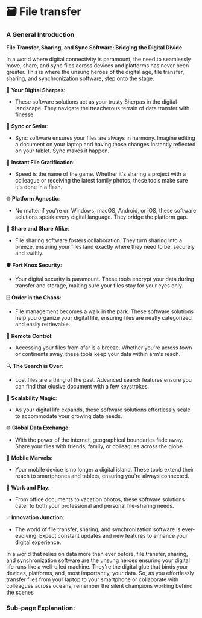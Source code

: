 # 🗃 File transfer

### **A General Introduction**

**File Transfer, Sharing, and Sync Software: Bridging the Digital Divide**

In a world where digital connectivity is paramount, the need to seamlessly move, share, and sync files across devices and platforms has never been greater. This is where the unsung heroes of the digital age, file transfer, sharing, and synchronization software, step onto the stage.

📂 **Your Digital Sherpas**:

* These software solutions act as your trusty Sherpas in the digital landscape. They navigate the treacherous terrain of data transfer with finesse.

🔄 **Sync or Swim**:

* Sync software ensures your files are always in harmony. Imagine editing a document on your laptop and having those changes instantly reflected on your tablet. Sync makes it happen.

🚀 **Instant File Gratification**:

* Speed is the name of the game. Whether it's sharing a project with a colleague or receiving the latest family photos, these tools make sure it's done in a flash.

🌐 **Platform Agnostic**:

* No matter if you're on Windows, macOS, Android, or iOS, these software solutions speak every digital language. They bridge the platform gap.

🌈 **Share and Share Alike**:

* File sharing software fosters collaboration. They turn sharing into a breeze, ensuring your files land exactly where they need to be, securely and swiftly.

🛡️ **Fort Knox Security**:

* Your digital security is paramount. These tools encrypt your data during transfer and storage, making sure your files stay for your eyes only.

🗄️ **Order in the Chaos**:

* File management becomes a walk in the park. These software solutions help you organize your digital life, ensuring files are neatly categorized and easily retrievable.

📡 **Remote Control**:

* Accessing your files from afar is a breeze. Whether you're across town or continents away, these tools keep your data within arm's reach.

🔍 **The Search is Over**:

* Lost files are a thing of the past. Advanced search features ensure you can find that elusive document with a few keystrokes.

🚀 **Scalability Magic**:

* As your digital life expands, these software solutions effortlessly scale to accommodate your growing data needs.

🌐 **Global Data Exchange**:

* With the power of the internet, geographical boundaries fade away. Share your files with friends, family, or colleagues across the globe.

📱 **Mobile Marvels**:

* Your mobile device is no longer a digital island. These tools extend their reach to smartphones and tablets, ensuring you're always connected.

💼 **Work and Play**:

* From office documents to vacation photos, these software solutions cater to both your professional and personal file-sharing needs.

💡 **Innovation Junction**:

* The world of file transfer, sharing, and synchronization software is ever-evolving. Expect constant updates and new features to enhance your digital experience.

In a world that relies on data more than ever before, file transfer, sharing, and synchronization software are the unsung heroes ensuring your digital life runs like a well-oiled machine. They're the digital glue that binds your devices, platforms, and, most importantly, your data. So, as you effortlessly transfer files from your laptop to your smartphone or collaborate with colleagues across oceans, remember the silent champions working behind the scenes

### Sub-page Explanation:

